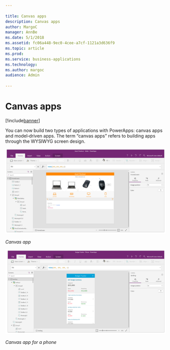 ```yaml
---

title: Canvas apps
description: Canvas apps
author: MargoC
manager: AnnBe
ms.date: 5/1/2018
ms.assetid: fc06a448-9ec0-4cee-a7cf-1121a3d636f9
ms.topic: article
ms.prod: 
ms.service: business-applications
ms.technology: 
ms.author: margoc
audience: Admin

---
```

#  Canvas apps




[!include[banner](../../../../includes/banner.md)]

You can now build two types of applications with PowerApps: canvas apps and
model‑driven apps. The term “canvas apps” refers to building apps through the
WYSIWYG screen design.

![A screenshot of a Canvas app](media/index-1.png "A screenshot of a Canvas app")
<!-- Picture 7 -->


*Canvas app*

![A screenshot of building a mobile device Canvas app](media/index-2.png "A screenshot of building a mobile device Canvas app")
<!-- Picture 8 -->


*Canvas app for a phone*

